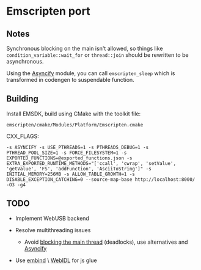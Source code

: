 # Emscripten port

## Notes

Synchronous blocking on the main isn't allowed, so things like `condition_variable::wait_for` or `thread::join` should be rewritten to be asynchronous.

Using the [Asyncify](https://emscripten.org/docs/porting/asyncify.html#asyncify) module, you can call `emscripten_sleep` which is transformed in codengen to suspendable function.


## Building

Install EMSDK, build using CMake with the toolkit file:

`emscripten/cmake/Modules/Platform/Emscripten.cmake`

CXX_FLAGS:

`
-s ASYNCIFY -s USE_PTHREADS=1 -s PTHREADS_DEBUG=1 -s PTHREAD_POOL_SIZE=1 -s FORCE_FILESYSTEM=1 -s EXPORTED_FUNCTIONS=@exported_functions.json -s EXTRA_EXPORTED_RUNTIME_METHODS="['ccall', 'cwrap', 'setValue', 'getValue', 'FS', 'addFunction', 'AsciiToString']" -s INITIAL_MEMORY=256MB -s ALLOW_TABLE_GROWTH=1 -s DISABLE_EXCEPTION_CATCHING=0 --source-map-base http://localhost:8000/ -O3 -g4
`

## TODO

* Implement WebUSB backend
* Resolve multithreading issues
    
    * Avoid [blocking the main thread](https://emscripten.org/docs/porting/pthreads.html#blocking-on-the-main-browser-thread) (deadlocks), use alternatives and [Asyncify](https://emscripten.org/docs/porting/asyncify.html#asyncify)

* Use [embind](https://emscripten.org/docs/porting/connecting_cpp_and_javascript/embind.html) \ [WebIDL](https://emscripten.org/docs/porting/connecting_cpp_and_javascript/WebIDL-Binder.html#webidl-binder) for js glue

